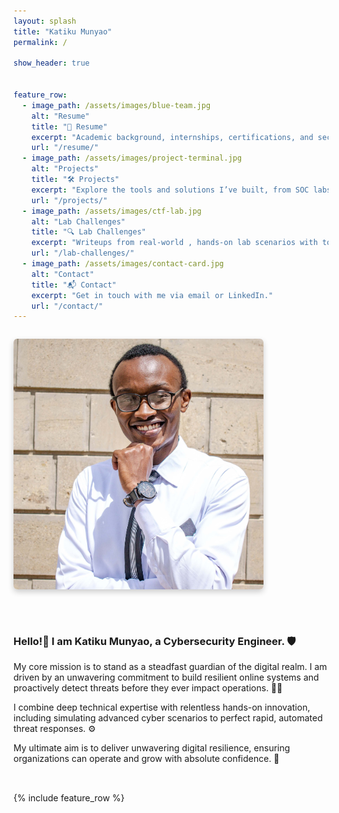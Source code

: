 ```yaml
---
layout: splash
title: "Katiku Munyao"
permalink: /

show_header: true


feature_row:
  - image_path: /assets/images/blue-team.jpg
    alt: "Resume"
    title: "📄 Resume"
    excerpt: "Academic background, internships, certifications, and security skills."
    url: "/resume/"
  - image_path: /assets/images/project-terminal.jpg
    alt: "Projects"
    title: "🛠 Projects"
    excerpt: "Explore the tools and solutions I’ve built, from SOC labs to hardening scripts."
    url: "/projects/"
  - image_path: /assets/images/ctf-lab.jpg
    alt: "Lab Challenges"
    title: "🔍 Lab Challenges"
    excerpt: "Writeups from real-world , hands-on lab scenarios with tools, tactics, and lessons."
    url: "/lab-challenges/"
  - image_path: /assets/images/contact-card.jpg
    alt: "Contact"
    title: "📬 Contact"
    excerpt: "Get in touch with me via email or LinkedIn."
    url: "/contact/"
---
```


<div style="display: flex; flex-wrap: wrap; align-items: flex-start; gap: 2rem; margin-bottom: 2rem;">

<!-- Left: Bio Photo -->
<img src="/assets/images/bio-photo.jpg"
     alt="Katiku Munyao"
     style="width: 400px; border-radius: 6px; box-shadow: 0 4px 10px rgba(0,0,0,0.2); flex-shrink: 0;" />

<!-- Right: Intro Text -->
<div style="flex: 1; min-width: 260px;" markdown="1">

### **Hello!👋 I am Katiku Munyao, a Cybersecurity Engineer.** 🛡️

My core mission is to stand as a steadfast guardian of the digital realm. I am driven by an unwavering commitment to build resilient online systems and proactively detect threats before they ever impact operations. 🕵️‍♂️

I combine deep technical expertise with relentless hands-on innovation, including simulating advanced cyber scenarios to perfect rapid, automated threat responses. ⚙️

My ultimate aim is to deliver unwavering digital resilience, ensuring organizations can operate and grow with absolute confidence. 🚀

</div>

</div>


{% include feature_row %}
